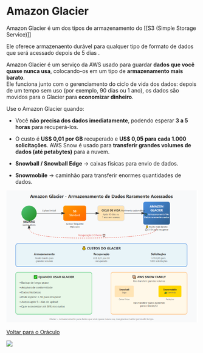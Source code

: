 # Amazon Glacier


Amazon Glacier é um dos tipos de armazenamento do [[S3 (Simple Storage Service)]]

Ele oferece armazenaento durável para qualquer tipo de formato de dados que será acessado depois de 5 dias .


Amazon Glacier é um serviço da AWS usado para guardar **dados que você quase nunca usa**, colocando-os em um tipo de **armazenamento mais barato**.  
Ele funciona junto com o gerenciamento do ciclo de vida dos dados: depois de um tempo sem uso (por exemplo, 90 dias ou 1 ano), os dados são movidos para o Glacier para **economizar dinheiro**.

Use o Amazon Glacier quando:

- Você **não precisa dos dados imediatamente**, podendo esperar **3 a 5 horas** para recuperá-los.
    
- O custo é **US$ 0,01 por GB** recuperado e **US$ 0,05 para cada 1.000 solicitações**.
AWS Snow é usado para **transferir grandes volumes de dados (até petabytes)** para a nuvem.

- **Snowball / Snowball Edge** → caixas físicas para envio de dados.
    
- **Snowmobile** → caminhão para transferir enormes quantidades de dados.


<img src=".img/glacier.png" alt="AWS Lambda" width="550"/>

[Voltar para o Oráculo](../../Oracle/Oráculo.md)
<p align="left">
  <img src="https://media0.giphy.com/media/v1.Y2lkPTc5MGI3NjExNHl6NXVoZ2hjZnkxYTNndHdjczdzYm5laW1tc3phMTc4ZjNwZXpkciZlcD12MV9pbnRlcm5hbF9naWZfYnlfaWQmY3Q9Zw/MgkBTmxt18lGg/giphy.gif" width="157"/>
</p>